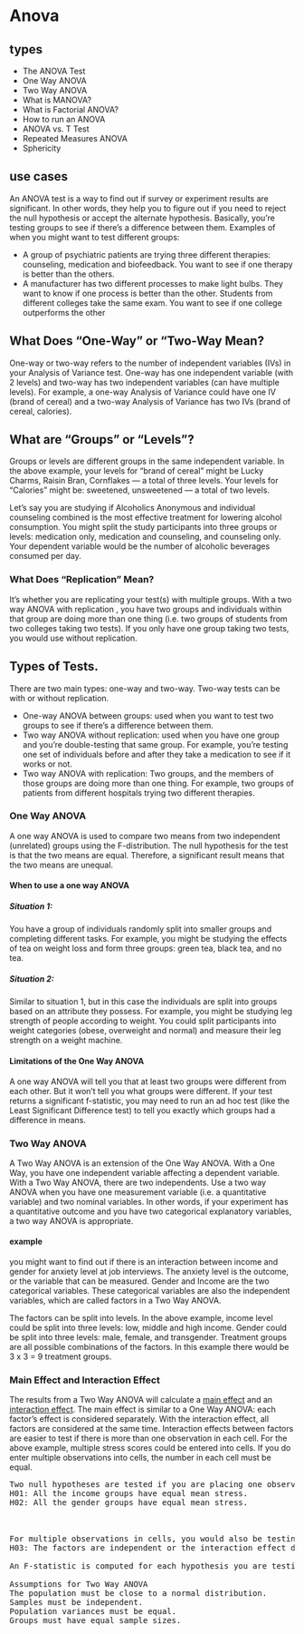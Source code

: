 # Anova
## types
* The ANOVA Test
* One Way ANOVA
* Two Way ANOVA
* What is MANOVA?
* What is Factorial ANOVA?
* How to run an ANOVA
* ANOVA vs. T Test
* Repeated Measures ANOVA
* Sphericity

## use cases
An ANOVA test is a way to find out if survey or experiment results are significant. In other words, they help you to figure out if you need to reject the null hypothesis or accept the alternate hypothesis. Basically, you’re testing groups to see if there’s a difference between them. Examples of when you might want to test different groups:

* A group of psychiatric patients are trying three different therapies: counseling, medication and biofeedback. You want to see if one therapy is better than the others.
* A manufacturer has two different processes to make light bulbs. They want to know if one process is better than the other.
Students from different colleges take the same exam. You want to see if one college outperforms the other

## What Does “One-Way” or “Two-Way Mean?
One-way or two-way refers to the number of independent variables (IVs) in your Analysis of Variance test. One-way has one independent variable (with 2 levels) and two-way has two independent variables (can have multiple levels). For example, a one-way Analysis of Variance could have one IV (brand of cereal) and a two-way Analysis of Variance has two IVs (brand of cereal, calories).

## What are “Groups” or “Levels”?
Groups or levels are different groups in the same independent variable. In the above example, your levels for “brand of cereal” might be Lucky Charms, Raisin Bran, Cornflakes — a total of three levels. Your levels for “Calories” might be: sweetened, unsweetened — a total of two levels.

Let’s say you are studying if Alcoholics Anonymous and individual counseling combined is the most effective treatment for lowering alcohol consumption. You might split the study participants into three groups or levels: medication only, medication and counseling, and counseling only. Your dependent variable would be the number of alcoholic beverages consumed per day.

### What Does “Replication” Mean?
It’s whether you are replicating your test(s) with multiple groups. With a two way ANOVA with replication , you have two groups and individuals within that group are doing more than one thing (i.e. two groups of students from two colleges taking two tests). If you only have one group taking two tests, you would use without replication.

## Types of Tests.
There are two main types: one-way and two-way. Two-way tests can be with or without replication.

* One-way ANOVA between groups: used when you want to test two groups to see if there’s a difference between them.
* Two way ANOVA without replication: used when you have one group and you’re double-testing that same group. For example, you’re testing one set of individuals before and after they take a medication to see if it works or not.
* Two way ANOVA with replication: Two groups, and the members of those groups are doing more than one thing. For example, two groups of patients from different hospitals trying two different therapies.

### One Way ANOVA
A one way ANOVA is used to compare two means from two independent (unrelated) groups using the F-distribution. The null hypothesis for the test is that the two means are equal. Therefore, a significant result means that the two means are unequal.

#### When to use a one way ANOVA
##### Situation 1: 
You have a group of individuals randomly split into smaller groups and completing different tasks. For example, you might be studying the effects of tea on weight loss and form three groups: green tea, black tea, and no tea.
##### Situation 2: 
Similar to situation 1, but in this case the individuals are split into groups based on an attribute they possess. For example, you might be studying leg strength of people according to weight. You could split participants into weight categories (obese, overweight and normal) and measure their leg strength on a weight machine.

#### Limitations of the One Way ANOVA
A one way ANOVA will tell you that at least two groups were different from each other. But it won’t tell you what groups were different. If your test returns a significant f-statistic, you may need to run an ad hoc test (like the Least Significant Difference test) to tell you exactly which groups had a difference in means.

### Two Way ANOVA
A Two Way ANOVA is an extension of the One Way ANOVA. With a One Way, you have one independent variable affecting a dependent variable. With a Two Way ANOVA, there are two independents. Use a two way ANOVA when you have one measurement variable (i.e. a quantitative variable) and two nominal variables. In other words, if your experiment has a quantitative outcome and you have two categorical explanatory variables, a two way ANOVA is appropriate.

#### example
you might want to find out if there is an interaction between income and gender for anxiety level at job interviews. The anxiety level is the outcome, or the variable that can be measured. Gender and Income are the two categorical variables. These categorical variables are also the independent variables, which are called factors in a Two Way ANOVA.

The factors can be split into levels. In the above example, income level could be split into three levels: low, middle and high income. Gender could be split into three levels: male, female, and transgender. Treatment groups are all possible combinations of the factors. In this example there would be 3 x 3 = 9 treatment groups.

### Main Effect and Interaction Effect
The results from a Two Way ANOVA will calculate a [main effect](https://www.statisticshowto.datasciencecentral.com/main-effect/) and an [interaction effect](https://www.statisticshowto.datasciencecentral.com/interaction-effect-interacting-variable/). The main effect is similar to a One Way ANOVA: each factor’s effect is considered separately. With the interaction effect, all factors are considered at the same time. Interaction effects between factors are easier to test if there is more than one observation in each cell. For the above example, multiple stress scores could be entered into cells. If you do enter multiple observations into cells, the number in each cell must be equal.

<pre>
Two null hypotheses are tested if you are placing one observation in each cell. For this example, those hypotheses would be:
H01: All the income groups have equal mean stress.
H02: All the gender groups have equal mean stress.


 
For multiple observations in cells, you would also be testing a third hypothesis:
H03: The factors are independent or the interaction effect does not exist.

An F-statistic is computed for each hypothesis you are testing.

Assumptions for Two Way ANOVA
The population must be close to a normal distribution.
Samples must be independent.
Population variances must be equal.
Groups must have equal sample sizes.
</pre>
